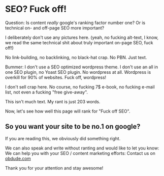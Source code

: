 # SEO? Fuck off!

Question: Is content _really_ google's ranking factor number one? Or is technical on- and off-page SEO more important?

I deliberately don't use any pictures here. (yeah, no fucking alt-text, I know, we read the same technical shit about truly important on-page SEO, fuck off!)

No link-building, no backlinking, no black-hat crap. No PBN. Just text.

Bummer: I don't use a SEO optimized wordpress theme. I don't use an all in one SEO plugin, no Yoast SEO plugin. No wordpress at all. Wordpress is overkill for 90% of websites. Fuck off, wordpress!

I don't sell crap here. No course, no fucking 7$ e-book, no fucking e-mail list, not even a fucking "free give-away".

This isn't much text. My rant is just 203 words.

Now, let's see how well this page will rank for "Fuck off SEO".

## So you want your site to be no.1 on google?

If you are reading this, we obviously did something right.

We can also speak and write without ranting and would like to let you know: We can help you with your SEO / content marketing efforts: Contact us on [obdude.com](https://obdude.com)

Thank you for your attention and stay awesome!
